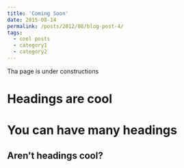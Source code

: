 ```yaml
---
title: 'Coming Soon'
date: 2015-08-14
permalink: /posts/2012/08/blog-post-4/
tags:
  - cool posts
  - category1
  - category2
---
```


Tha page is under constructions

Headings are cool
======

You can have many headings
======

Aren't headings cool?
------
